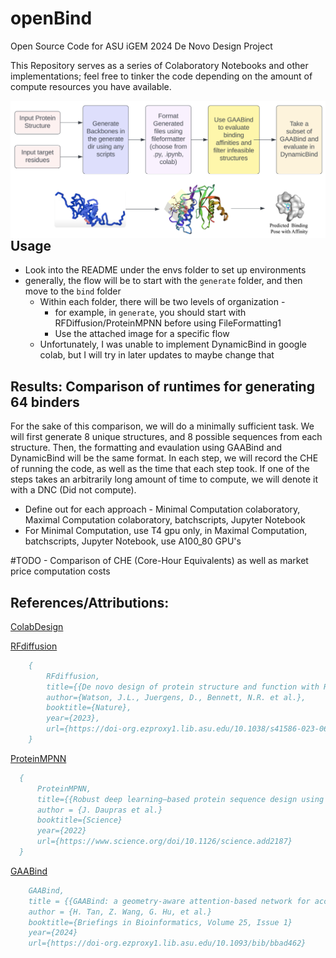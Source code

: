 # openBind
Open Source Code for ASU iGEM 2024 De Novo Design Project


This Repository serves as a series of Colaboratory Notebooks and other implementations; feel free to tinker the code depending on the amount of compute resources you have available.
<p align="center">
  <img style="float: right" src="./imgs/figure1.png" alt="alt text" width="600px" align="center"/>
</p>

## Usage
- Look into the README under the envs folder to set up environments
- generally, the flow will be to start with the ```generate``` folder, and then move to the ```bind``` folder
  - Within each folder, there will be two levels of organization -
    - for example, in ```generate```, you should start with RFDiffusion/ProteinMPNN before using FileFormatting1
    - Use the attached image for a specific flow
  - Unfortunately, I was unable to implement DynamicBind in google colab, but I will try in later updates to maybe change that



## Results: Comparison of runtimes for generating 64 binders

For the sake of this comparison, we will do a minimally sufficient task. We will first generate 8 unique structures, and 8 possible sequences from each structure. Then, the formatting and evaulation using GAABind and DynamicBind will be the same format. In each step, we will record the CHE of running the code, as well as the time that each step took. If one of the steps takes an arbitrarily long amount of time to compute, we will denote it with a DNC (Did not compute).

  - Define out for each approach - Minimal Computation colaboratory, Maximal Computation colaboratory, batchscripts, Jupyter Notebook
  - For Minimal Computation, use T4 gpu only, in Maximal Computation, batchscripts, Jupyter Notebook, use A100_80 GPU's

#TODO - Comparison of CHE (Core-Hour Equivalents) as well as market price computation costs




## References/Attributions:


[ColabDesign](https://github.com/sokrypton/ColabDesign)

[RFdiffusion](https://github.com/RosettaCommons/RFdiffusion)
```bibtex
    {
        RFdiffusion,
        title={{De novo design of protein structure and function with RFdiffusion.}}, 
        author={Watson, J.L., Juergens, D., Bennett, N.R. et al.},
        booktitle={Nature},
        year={2023},
        url={https://doi-org.ezproxy1.lib.asu.edu/10.1038/s41586-023-06415-8}
    }
```
[ProteinMPNN](https://github.com/dauparas/ProteinMPNN)
```bibtex
  {
      ProteinMPNN,
      title={{Robust deep learning–based protein sequence design using ProteinMPNN}}
      author = {J. Daupras et al.}
      booktitle={Science}
      year={2022}
      url={https://www.science.org/doi/10.1126/science.add2187}
  }
```
[GAABind](https://github.com/Mercuryhs/GAABind)
```bibtex
    GAABind,
    title = {{GAABind: a geometry-aware attention-based network for accurate protein–ligand binding pose and binding affinity prediction}}
    author = {H. Tan, Z. Wang, G. Hu, et al.}
    booktitle={Briefings in Bioinformatics, Volume 25, Issue 1}
    year={2024}
    url={https://doi-org.ezproxy1.lib.asu.edu/10.1093/bib/bbad462}
```


